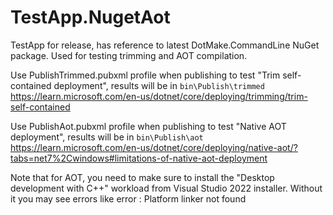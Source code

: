 # TestApp.NugetAot

TestApp for release, has reference to latest DotMake.CommandLine NuGet package.
Used for testing trimming and AOT compilation.

Use PublishTrimmed.pubxml profile when publishing to test "Trim self-contained deployment", results will be in `bin\Publish\trimmed`
https://learn.microsoft.com/en-us/dotnet/core/deploying/trimming/trim-self-contained

Use PublishAot.pubxml profile when publishing to test "Native AOT deployment", results will be in `bin\Publish\aot`
https://learn.microsoft.com/en-us/dotnet/core/deploying/native-aot/?tabs=net7%2Cwindows#limitations-of-native-aot-deployment
      
Note that for AOT, you need to make sure to install the "Desktop development with C++" workload from
Visual Studio 2022 installer. Without it you may see errors like error : Platform linker not found 
